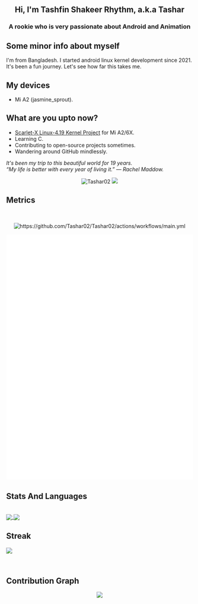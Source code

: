 <p align="center">
<h2 align="center">Hi, I'm Tashfin Shakeer Rhythm, a.k.a Tashar</h2>
<h3 align="center">A rookie who is very passionate about Android and Animation</h3>
</p>

## Some minor info about myself
I'm from Bangladesh. I started android linux kernel development since 2021. It's been a fun journey. Let's see how far this takes me.

## My devices
- Mi A2 (jasmine_sprout).

## What are you upto now?
- [Scarlet-X Linux-4.19 Kernel Project](https://github.com/Atom-X-Devs/android_kernel_xiaomi_scarlet) for Mi A2/6X.
- Learning C.
- Contributing to open-source projects sometimes.
- Wandering around GitHub mindlessly.

<p>
  <em>
    It's been my trip to this beautiful world for 19 years.<br>
    “My life is better with every year of living it.” — Rachel Maddow.
  </em>
</p>

<p align="center">
  <img src="https://komarev.com/ghpvc/?username=Tashar02&style=flat-square" alt="Tashar02">
  <img src="https://badges.pufler.dev/commits/monthly/Tashar02">
</p>

## Metrics
<br>
<p align="center">
  <img src="https://github.com/Tashar02/Tashar02/actions/workflows/main.yml/badge.svg" alt="https://github.com/Tashar02/Tashar02/actions/workflows/main.yml">
</p>

<p align="center">
  <img src="https://github.com/Tashar02/Tashar02/blob/main/github-metrics.svg" alt="Tashar02">
</p>

## Stats And Languages
<br>
<a href="https://github.com/anuraghazra/github-readme-stats">
  <img align="center" src="https://github-readme-stats.vercel.app/api?username=Tashar02&show_icons=true&theme=tokyonight&line_height=27&hide_rank=false&border_radius=10&line_height=28&hide_border=true&count_private=true&text_color=a3a3a3&show=prs_merged,prs_merged_percentage">
</a>

<a href="https://github.com/anuraghazra/github-readme-stats">
  <img align="center" src="https://github-readme-stats.vercel.app/api/top-langs/?username=Tashar02&theme=tokyonight&layout=donut&hide_rank=false&border_radius=10&line_height=28&hide_border=true&text_color=a3a3a3">
</a>

## Streak
<p href="https://github.com/anuraghazra/github-readme-stats">
  <img align="center" src="https://github-readme-streak-stats.herokuapp.com/?user=Tashar02&theme=tokyonight&hide_rank=false&border_radius=10&line_height=28&hide_border=true&text_color=a3a3a3">
</p>
</br>

## Contribution Graph
<p align="center">
 <img src="https://activity-graph.herokuapp.com/graph?username=Tashar02&text_color=a3a3a3&border_radius=10&line_height=28&hide_border=true&text_color=a3a3a3&theme=redical&area=true&area_color=a3a3a3">
</p>
